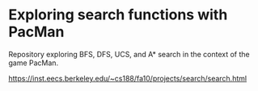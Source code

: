 # Exploring search functions with PacMan

Repository exploring BFS, DFS, UCS, and A* search in the context of the game PacMan.

https://inst.eecs.berkeley.edu/~cs188/fa10/projects/search/search.html
